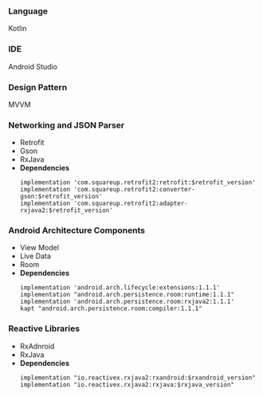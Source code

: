### Language
Kotlin
### IDE
Android Studio
### Design Pattern
 MVVM
### Networking and JSON Parser
 - Retrofit
 - Gson
 - RxJava
 - **Dependencies** 
    ```
    implementation 'com.squareup.retrofit2:retrofit:$retrofit_version'
    implementation 'com.squareup.retrofit2:converter-gson:$retrofit_version'
    implementation 'com.squareup.retrofit2:adapter-rxjava2:$retrofit_version'
    ```
### Android Architecture Components
- View Model
- Live Data
- Room
- **Dependencies** 
    ```
    implementation 'android.arch.lifecycle:extensions:1.1.1'
    implementation "android.arch.persistence.room:runtime:1.1.1"
    implementation 'android.arch.persistence.room:rxjava2:1.1.1'
    kapt "android.arch.persistence.room:compiler:1.1.1"
    ```
### Reactive Libraries
- RxAdnroid
- RxJava
- **Dependencies** 
    ```
    implementation "io.reactivex.rxjava2:rxandroid:$rxandroid_version"
    implementation "io.reactivex.rxjava2:rxjava:$rxjava_version"
    ```
